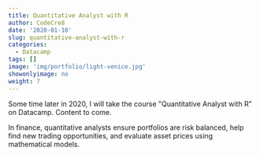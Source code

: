 ```yaml
---
title: Quantitative Analyst with R
author: CodeCre8
date: '2020-01-10'
slug: quantitative-analyst-with-r
categories:
  - Datacamp
tags: []
image: 'img/portfolio/light-venice.jpg'
showonlyimage: no
weight: 7
---
```


Some time later in 2020, I will take the course "Quantitative Analyst with R" on Datacamp. Content to come.
<!--more-->

In finance, quantitative analysts ensure portfolios are risk balanced, help find new trading opportunities, and evaluate asset prices using mathematical models.